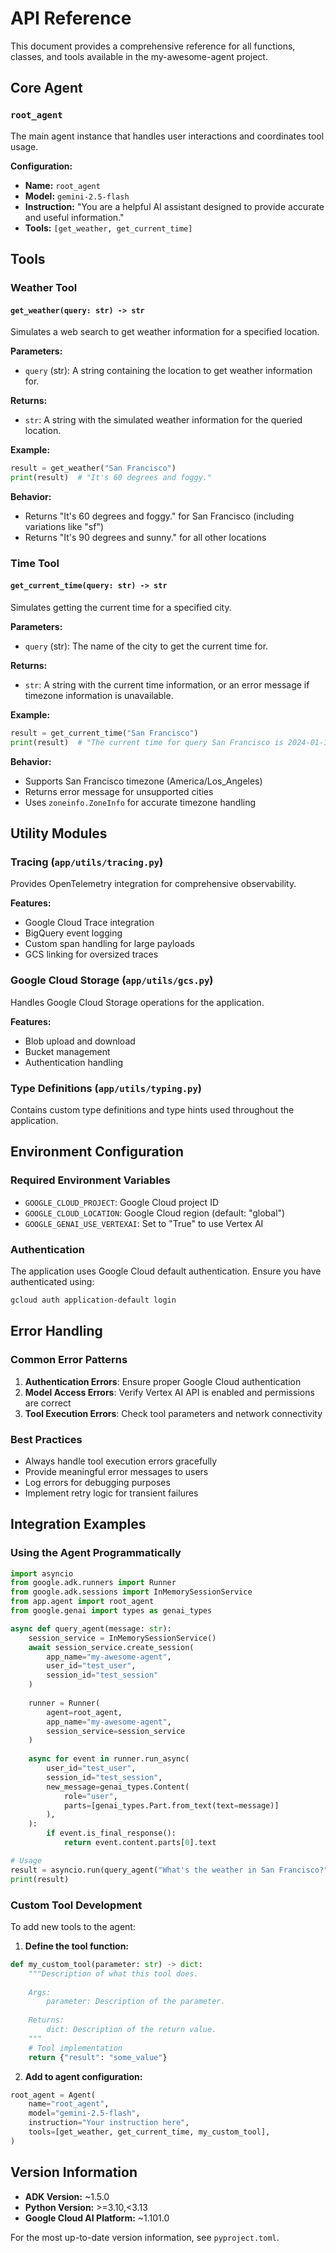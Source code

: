 # API Reference

This document provides a comprehensive reference for all functions, classes, and tools available in the my-awesome-agent project.

## Core Agent

### `root_agent`

The main agent instance that handles user interactions and coordinates tool usage.

**Configuration:**
- **Name:** `root_agent`
- **Model:** `gemini-2.5-flash`
- **Instruction:** "You are a helpful AI assistant designed to provide accurate and useful information."
- **Tools:** `[get_weather, get_current_time]`

## Tools

### Weather Tool

#### `get_weather(query: str) -> str`

Simulates a web search to get weather information for a specified location.

**Parameters:**
- `query` (str): A string containing the location to get weather information for.

**Returns:**
- `str`: A string with the simulated weather information for the queried location.

**Example:**
```python
result = get_weather("San Francisco")
print(result)  # "It's 60 degrees and foggy."
```

**Behavior:**
- Returns "It's 60 degrees and foggy." for San Francisco (including variations like "sf")
- Returns "It's 90 degrees and sunny." for all other locations

### Time Tool

#### `get_current_time(query: str) -> str`

Simulates getting the current time for a specified city.

**Parameters:**
- `query` (str): The name of the city to get the current time for.

**Returns:**
- `str`: A string with the current time information, or an error message if timezone information is unavailable.

**Example:**
```python
result = get_current_time("San Francisco")
print(result)  # "The current time for query San Francisco is 2024-01-15 14:30:45 PST-0800"
```

**Behavior:**
- Supports San Francisco timezone (America/Los_Angeles)
- Returns error message for unsupported cities
- Uses `zoneinfo.ZoneInfo` for accurate timezone handling

## Utility Modules

### Tracing (`app/utils/tracing.py`)

Provides OpenTelemetry integration for comprehensive observability.

**Features:**
- Google Cloud Trace integration
- BigQuery event logging
- Custom span handling for large payloads
- GCS linking for oversized traces

### Google Cloud Storage (`app/utils/gcs.py`)

Handles Google Cloud Storage operations for the application.

**Features:**
- Blob upload and download
- Bucket management
- Authentication handling

### Type Definitions (`app/utils/typing.py`)

Contains custom type definitions and type hints used throughout the application.

## Environment Configuration

### Required Environment Variables

- `GOOGLE_CLOUD_PROJECT`: Google Cloud project ID
- `GOOGLE_CLOUD_LOCATION`: Google Cloud region (default: "global")
- `GOOGLE_GENAI_USE_VERTEXAI`: Set to "True" to use Vertex AI

### Authentication

The application uses Google Cloud default authentication. Ensure you have authenticated using:

```bash
gcloud auth application-default login
```

## Error Handling

### Common Error Patterns

1. **Authentication Errors**: Ensure proper Google Cloud authentication
2. **Model Access Errors**: Verify Vertex AI API is enabled and permissions are correct
3. **Tool Execution Errors**: Check tool parameters and network connectivity

### Best Practices

- Always handle tool execution errors gracefully
- Provide meaningful error messages to users
- Log errors for debugging purposes
- Implement retry logic for transient failures

## Integration Examples

### Using the Agent Programmatically

```python
import asyncio
from google.adk.runners import Runner
from google.adk.sessions import InMemorySessionService
from app.agent import root_agent
from google.genai import types as genai_types

async def query_agent(message: str):
    session_service = InMemorySessionService()
    await session_service.create_session(
        app_name="my-awesome-agent", 
        user_id="test_user", 
        session_id="test_session"
    )
    
    runner = Runner(
        agent=root_agent, 
        app_name="my-awesome-agent", 
        session_service=session_service
    )
    
    async for event in runner.run_async(
        user_id="test_user",
        session_id="test_session",
        new_message=genai_types.Content(
            role="user", 
            parts=[genai_types.Part.from_text(text=message)]
        ),
    ):
        if event.is_final_response():
            return event.content.parts[0].text

# Usage
result = asyncio.run(query_agent("What's the weather in San Francisco?"))
print(result)
```

### Custom Tool Development

To add new tools to the agent:

1. **Define the tool function:**
```python
def my_custom_tool(parameter: str) -> dict:
    """Description of what this tool does.
    
    Args:
        parameter: Description of the parameter.
        
    Returns:
        dict: Description of the return value.
    """
    # Tool implementation
    return {"result": "some_value"}
```

2. **Add to agent configuration:**
```python
root_agent = Agent(
    name="root_agent",
    model="gemini-2.5-flash",
    instruction="Your instruction here",
    tools=[get_weather, get_current_time, my_custom_tool],
)
```

## Version Information

- **ADK Version:** ~1.5.0
- **Python Version:** >=3.10,<3.13
- **Google Cloud AI Platform:** ~1.101.0

For the most up-to-date version information, see `pyproject.toml`.
